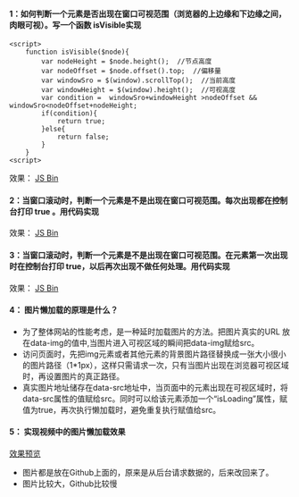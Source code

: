 


#### 1：如何判断一个元素是否出现在窗口可视范围（浏览器的上边缘和下边缘之间，肉眼可视）。写一个函数 isVisible实现
```
<script>
    function isVisible($node){
        var nodeHeight = $node.height();  //节点高度
        var nodeOffset = $node.offset().top;  //偏移量
        var windowSro = $(window).scrollTop();  //当前高度
        var windowHeight = $(window).height();  //可视高度
        var condition =  windowSro+windowHeight >nodeOffset && windowSro<nodeOffset+nodeHeight;
        if(condition){
            return true;
        }else{
            return false;
        }
    }
<script>
```
效果： [JS Bin](http://js.jirengu.com/fojay/9/edit?html,css,js,console,output)



#### 2：当窗口滚动时，判断一个元素是不是出现在窗口可视范围。每次出现都在控制台打印 true 。用代码实现

效果： [JS Bin](http://js.jirengu.com/bifoy/4/edit?html,css,js,console,output)




#### 3：当窗口滚动时，判断一个元素是不是出现在窗口可视范围。在元素第一次出现时在控制台打印 true，以后再次出现不做任何处理。用代码实现

效果： [JS Bin](http://js.jirengu.com/lugut/2/edit?html,css,js,console,output)


#### 4： 图片懒加载的原理是什么？
- 为了整体网站的性能考虑，是一种延时加载图片的方法。把图片真实的URL 放在data-img的值中,当图片进入可视区域的瞬间把data-img赋给src。
- 访问页面时，先把img元素或者其他元素的背景图片路径替换成一张大小很小的图片路径（1*1px），这样只需请求一次，只有当图片出现在浏览器可视区域时，再设置图片的真正路径。 
- 真实图片地址储存在data-src地址中，当页面中的元素出现在可视区域时，将data-src属性的值赋给src。同时可以给该元素添加一个“isLoading”属性，赋值为true，再次执行懒加载时，避免重复执行赋值给src。 


#### 5： 实现视频中的图片懒加载效果
[效果预览](https://a775691134.github.io/task/%E8%BF%9B%E9%98%B6/js%E8%BF%9B%E9%98%B6/%E6%87%92%E5%8A%A0%E8%BD%BD/index1.html)

- 图片都是放在Github上面的，原来是从后台请求数据的，后来改回来了。
- 图片比较大，Github比较慢


